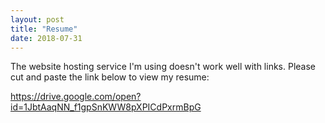 ```yaml
---
layout: post
title: "Resume"
date: 2018-07-31
---
```



The website hosting service I'm using doesn't work well with links. Please cut and paste the link below to view my resume:

https://drive.google.com/open?id=1JbtAaqNN_f1gpSnKWW8pXPICdPxrmBpG
